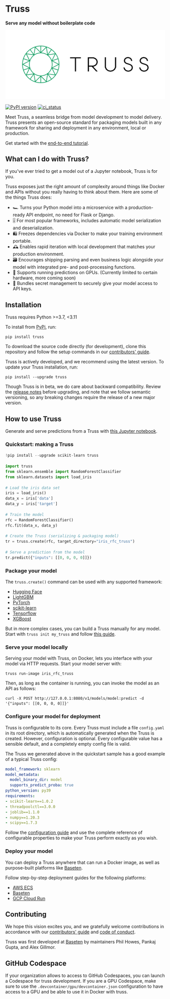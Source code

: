 # Truss

**Serve any model without boilerplate code**

![Truss logo](https://raw.githubusercontent.com/basetenlabs/truss/main/docs/assets/truss_logo_horizontal.png)

[![PyPI version](https://badge.fury.io/py/truss.svg)](https://badge.fury.io/py/truss)
[![ci_status](https://github.com/basetenlabs/truss/actions/workflows/main.yml/badge.svg)](https://github.com/basetenlabs/truss/actions/workflows/main.yml)

Meet Truss, a seamless bridge from model development to model delivery. Truss presents an open-source standard for packaging models built in any framework for sharing and deployment in any environment, local or production.

Get started with the [end-to-end tutorial](https://truss.baseten.co/e2e).

## What can I do with Truss?

If you've ever tried to get a model out of a Jupyter notebook, Truss is for you.

Truss exposes just the right amount of complexity around things like Docker and APIs without you really having to think about them. Here are some of the things Truss does:

* 🏎 Turns your Python model into a microservice with a production-ready API endpoint, no need for Flask or Django.
* 🎚 For most popular frameworks, includes automatic model serialization and deserialization.
* 🛍 Freezes dependencies via Docker to make your training environment portable.
* 🕰 Enables rapid iteration with local development that matches your production environment.
* 🗃 Encourages shipping parsing and even business logic alongside your model with integrated pre- and post-processing functions.
* 🤖 Supports running predictions on GPUs. (Currently limited to certain hardware, more coming soon)
* 🙉 Bundles secret management to securely give your model access to API keys.

## Installation

Truss requires Python >=3.7, <3.11

To install from [PyPi](https://pypi.org/project/truss/), run:

```
pip install truss
```

To download the source code directly (for development), clone this repository and follow the setup commands in our [contributors' guide](CONTRIBUTING.md).

Truss is actively developed, and we recommend using the latest version. To update your Truss installation, run:

```
pip install --upgrade truss
```

Though Truss is in beta, we do care about backward compatibility. Review the [release notes](docs/CHANGELOG.md) before upgrading, and note that we follow semantic versioning, so any breaking changes require the release of a new major version.

## How to use Truss

Generate and serve predictions from a Truss with [this Jupyter notebook](docs/notebooks/sklearn_example.ipynb).

### Quickstart: making a Truss

```python
!pip install --upgrade scikit-learn truss

import truss
from sklearn.ensemble import RandomForestClassifier
from sklearn.datasets import load_iris

# Load the iris data set
iris = load_iris()
data_x = iris['data']
data_y = iris['target']

# Train the model
rfc = RandomForestClassifier()
rfc.fit(data_x, data_y)

# Create the Truss (serializing & packaging model)
tr = truss.create(rfc, target_directory="iris_rfc_truss")

# Serve a prediction from the model
tr.predict({"inputs": [[0, 0, 0, 0]]})
```

### Package your model

The `truss.create()` command can be used with any supported framework:

* [Hugging Face](https://truss.baseten.co/create/huggingface)
* [LightGBM](https://truss.baseten.co/create/lightgbm)
* [PyTorch](https://truss.baseten.co/create/pytorch)
* [scikit-learn](https://truss.baseten.co/create/sklearn)
* [Tensorflow](https://truss.baseten.co/create/tensorflow)
* [XGBoost](https://truss.baseten.co/create/xgboost)

But in more complex cases, you can build a Truss manually for any model. Start with `truss init my_truss` and follow [this guide](https://truss.baseten.co/create/manual).

### Serve your model locally

Serving your model with Truss, on Docker, lets you interface with your model via HTTP requests. Start your model server with:

```
truss run-image iris_rfc_truss
```

Then, as long as the container is running, you can invoke the model as an API as follows:

```
curl -X POST http://127.0.0.1:8080/v1/models/model:predict -d '{"inputs": [[0, 0, 0, 0]]}'
```

### Configure your model for deployment

Truss is configurable to its core. Every Truss must include a file `config.yaml` in its root directory, which is automatically generated when the Truss is created. However, configuration is optional. Every configurable value has a sensible default, and a completely empty config file is valid.

The Truss we generated above in the quickstart sample has a good example of a typical Truss config:

```yaml
model_framework: sklearn
model_metadata:
  model_binary_dir: model
  supports_predict_proba: true
python_version: py39
requirements:
- scikit-learn==1.0.2
- threadpoolctl==3.0.0
- joblib==1.1.0
- numpy==1.20.3
- scipy==1.7.3
```

Follow the [configuration guide](https://truss.baseten.co/develop/configuration) and use the complete reference of configurable properties to make your Truss perform exactly as you wish.

### Deploy your model

You can deploy a Truss anywhere that can run a Docker image, as well as purpose-built platforms like [Baseten](https://baseten.co).

Follow step-by-step deployment guides for the following platforms:

* [AWS ECS](https://truss.baseten.co/deploy/aws)
* [Baseten](https://truss.baseten.co/deploy/baseten)
* [GCP Cloud Run](https://truss.baseten.co/deploy/gcp)

## Contributing

We hope this vision excites you, and we gratefully welcome contributions in accordance with our [contributors' guide](CONTRIBUTING.md) and [code of conduct](CODE_OF_CONDUCT.md).

Truss was first developed at [Baseten](https://baseten.co) by maintainers Phil Howes, Pankaj Gupta, and Alex Gillmor.

## GitHub Codespace

If your organization allows to access to GitHub Codespaces, you can launch a Codespace for truss development. If you are a GPU Codespace, make sure to use the `.devcontainer/gpu/devcontainer.json` configuration to have access to a GPU and be able to use it in Docker with truss.
